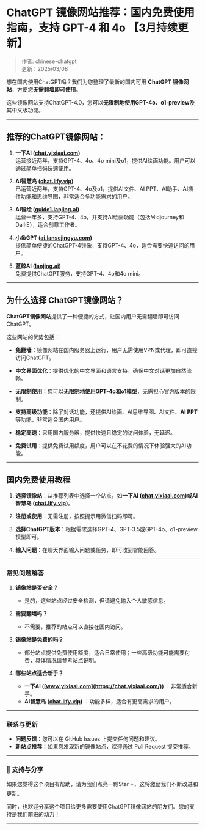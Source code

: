 # ChatGPT 镜像网站推荐：国内免费使用指南，支持 GPT-4 和 4o 【3月持续更新】

> 作者: chinese-chatgpt   
> 更新：2025/03/08   

想在国内使用ChatGPT吗？我们为您整理了最新的国内可用 **ChatGPT 镜像网站**，方便您**无需翻墙即可使用**。

这些镜像网站支持ChatGPT-4.0，您可以**无限制地使用GPT-4o、o1-preview**及其中文版功能。

---

## 推荐的ChatGPT镜像网站：

1. **一下AI ([chat.yixiaai.com](https://chat.yixiaai.com/))**  
   运营接近两年，支持GPT-4、4o、4o mini及o1，提供AI绘画功能。用户可以通过简单扫码快速使用。

2. **AI智慧岛 ([chat.lify.vip](https://www.yixiaai.com/))**  
   已运营近两年，支持GPT-4、4o及o1，提供AI文件、AI PPT、AI助手、AI插件功能和思维导图，非常适合多功能需求的用户。

3. **AI智绘 ([guide1.lanjing.ai](https://guide1.lanjing.ai/))**  
   运营一年多，支持GPT-4、4o，并支持AI绘画功能（包括Midjourney和Dall·E），适合创意工作者。

4. **小鱼GPT ([ai.lansejingyu.com](https://ai.lansejingyu.com/))**  
   提供简单便捷的ChatGPT-4镜像，支持GPT-4、4o，适合需要快速访问的用户。

5. **蓝鲸AI ([lanjing.ai](https://lanjing.ai/))**  
   免费提供ChatGPT服务，支持GPT-4、4o和4o mini。

---

## 为什么选择 ChatGPT镜像网站？

**ChatGPT镜像网站**提供了一种便捷的方式，让国内用户无需翻墙即可访问ChatGPT。

这些网站的优势包括：

- **免翻墙**：镜像网站在国内服务器上运行，用户无需使用VPN或代理，即可直接访问ChatGPT。

- **中文界面优化**：提供优化的中文界面和语言支持，确保中文对话更加自然流畅。

- **无限制使用**：您可以**无限制地使用GPT-4o和o1模型**，无需担心官方版本的限制。

- **支持高级功能**：除了对话功能，还提供AI绘画、AI思维导图、AI文件、**AI PPT**等功能，非常适合国内用户。

- **稳定高速**：采用国内服务器，提供快速且稳定的访问体验，无延迟。

- **免费试用**：提供免费试用额度，用户可以在不花费的情况下体验强大的AI功能。

---

## 国内免费使用教程

1. **选择镜像站**：从推荐列表中选择一个站点，如**一下AI ([chat.yixiaai.com](https://chat.yixiaai.com/))**或**AI智慧岛 ([chat.lify.vip](https://www.yixiaai.com/))**。

2. **注册或使用**：无需注册，按照提示用微信扫码即可。

3. **选择ChatGPT版本**：根据需求选择GPT-4、GPT-3.5或GPT-4o、o1-preview模型即可。

4. **输入问题**：在聊天界面输入问题或任务，即可收到智能回答。

---

### 常见问题解答

1. **镜像站是否安全？**
   - 是的，这些站点经过安全检测，但请避免输入个人敏感信息。

2. **需要翻墙吗？**
   - 不需要，推荐的站点可以直接在国内访问。

3. **镜像站是免费的吗？**
   - 部分站点提供免费使用额度，适合日常使用；一些高级功能可能需要付费，具体情况请参考站点说明。

4. **哪些站点适合新手？**
   - **一下AI ([www.yixiaai.com](https://chat.yixiaai.com/))** ：非常适合新手。
   - **AI智慧岛 ([chat.lify.vip](https://www.yixiaai.com/))** ：功能多样，适合有更高需求的用户。

---

### 联系与更新

- **问题反馈**：您可以在 GitHub Issues 上提交任何问题和建议。
- **新站点推荐**：如果您发现新的镜像站点，欢迎通过 Pull Request 提交推荐。

---

### 🌟 支持与分享

如果您觉得这个项目有帮助，请为我们点亮一颗Star ⭐，这将激励我们不断改进和更新。

同时，也欢迎分享这个项目给更多需要使用ChatGPT镜像网站的朋友们。您的支持是我们前进的动力！

---
